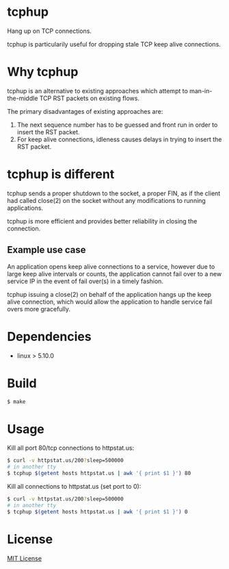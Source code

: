 # tcphup

Hang up on TCP connections.

tcphup is particularily useful for dropping stale TCP keep alive connections.

# Why tcphup

tcphup is an alternative to existing approaches which attempt to
man-in-the-middle TCP RST packets on existing flows.

The primary disadvantages of existing approaches are:

1. The next sequence number has to be guessed and front run in order to insert
the RST packet.
2. For keep alive connections, idleness causes delays in trying to insert the
RST packet.

# tcphup is different

tcphup sends a proper shutdown to the socket, a proper FIN, as if the client had
called close(2) on the socket without any modifications to running applications.

tcphup is more efficient and provides better reliability in closing the connection.

## Example use case

An application opens keep alive connections to a service, however due to large
keep alive intervals or counts, the application cannot fail over to a new
service IP in the event of fail over(s) in a timely fashion.

tcphup issuing a close(2) on behalf of the application hangs up the keep alive
connection, which would allow the application to handle service fail overs more
gracefully.

# Dependencies
- linux > 5.10.0

# Build
```bash
$ make
```

# Usage

Kill all port 80/tcp connections to httpstat.us:

```bash
$ curl -v httpstat.us/200?sleep=500000
# in another tty
$ tcphup $(getent hosts httpstat.us | awk '{ print $1 }') 80
```

Kill all connections to httpstat.us (set port to 0):

```bash
$ curl -v httpstat.us/200?sleep=500000
# in another tty
$ tcphup $(getent hosts httpstat.us | awk '{ print $1 }') 0
```

# License
[MIT License](./LICENSE.txt)

